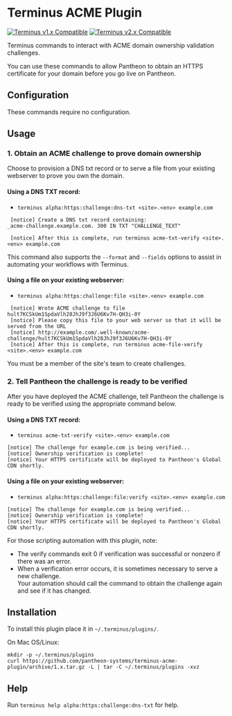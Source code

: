 # Terminus ACME Plugin

[![Terminus v1.x Compatible](https://img.shields.io/badge/terminus-v1.x-green.svg)](https://github.com/pantheon-systems/terminus)
[![Terminus v2.x Compatible](https://img.shields.io/badge/terminus-v2.x-green.svg)](https://github.com/pantheon-systems/terminus)

Terminus commands to interact with ACME domain ownership validation challenges.

You can use these commands to allow Pantheon to obtain an HTTPS certificate for your domain
before you go live on Pantheon.

## Configuration

These commands require no configuration.

## Usage
### 1. Obtain an ACME challenge to prove domain ownership
Choose to provision a DNS txt record or to serve a file from your existing webserver to prove you own the domain.

#### Using a DNS TXT record:
* `terminus alpha:https:challenge:dns-txt <site>.<env> example.com`
```
 [notice] Create a DNS txt record containing:
_acme-challenge.example.com. 300 IN TXT "CHALLENGE_TEXT"

 [notice] After this is complete, run terminus acme-txt-verify <site>.<env> example.com
```

This command also supports the `--format` and `--fields` options to assist in automating
your workflows with Terminus.

#### Using a file on your existing webserver:
* `terminus alpha:https:challenge:file <site>.<env> example.com`
```
 [notice] Wrote ACME challenge to file hult7KCSkUm1SpdaVlh28JhJ9f3J6U6Kv7H-QH3i-0Y
 [notice] Please copy this file to your web server so that it will be served from the URL
 [notice] http://example.com/.well-known/acme-challenge/hult7KCSkUm1SpdaVlh28JhJ9f3J6U6Kv7H-QH3i-0Y
 [notice] After this is complete, run terminus acme-file-verify <site>.<env> example.com
```

You must be a member of the site's team to create challenges.

### 2. Tell Pantheon the challenge is ready to be verified
After you have deployed the ACME challenge, tell Pantheon the challenge is ready to be verified
using the appropriate command below.

#### Using a DNS TXT record:
 * `terminus acme-txt-verify <site>.<env> example.com`
 ```
 [notice] The challenge for example.com is being verified...
 [notice] Ownership verification is complete!
 [notice] Your HTTPS certificate will be deployed to Pantheon's Global CDN shortly.
```

#### Using a file on your existing webserver:
 * `terminus alpha:https:challenge:file:verify <site>.<env> example.com`
 ```
 [notice] The challenge for example.com is being verified...
 [notice] Ownership verification is complete!
 [notice] Your HTTPS certificate will be deployed to Pantheon's Global CDN shortly.
```

For those scripting automation with this plugin, note:
 * The verify commands exit 0 if verification was successful or nonzero if there was an error.
 * When a verification error occurs, it is sometimes necessary to serve a new challenge.  
   Your automation should call the command to obtain the challenge again and see if it has changed.

## Installation
To install this plugin place it in `~/.terminus/plugins/`.

On Mac OS/Linux:
```
mkdir -p ~/.terminus/plugins
curl https://github.com/pantheon-systems/terminus-acme-plugin/archive/1.x.tar.gz -L | tar -C ~/.terminus/plugins -xvz
```

## Help
Run `terminus help alpha:https:challenge:dns-txt` for help.
